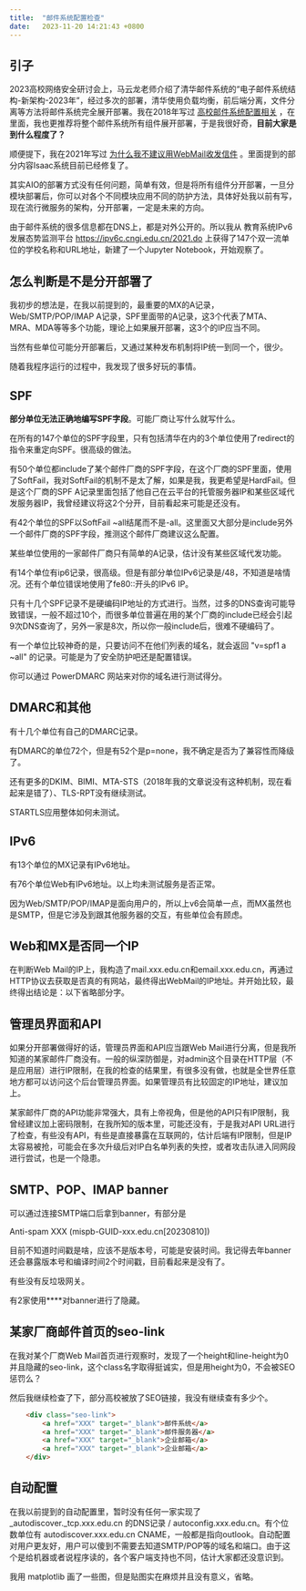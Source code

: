 ```yaml
---
title:  "邮件系统配置检查"
date:   2023-11-20 14:21:43 +0800
---
```


## 引子

2023高校网络安全研讨会上，马云龙老师介绍了清华邮件系统的“电子邮件系统结构-新架构-2023年”，经过多次的部署，清华使用负载均衡，前后端分离，文件分离等方法将邮件系统完全展开部署。我在2018年写过 [高校邮件系统配置相关](/2018/07/01/mail-server.html) ，在里面，我也更推荐将整个邮件系统所有组件展开部署，于是我很好奇，**目前大家是到什么程度了？**

顺便提下，我在2021年写过 [为什么我不建议用WebMail收发信件](/2021/08/13/mail-security.html) 。里面提到的部分内容Isaac系统目前已经修复了。

其实AIO的部署方式没有任何问题，简单有效，但是将所有组件分开部署，一旦分模块部署后，你可以对各个不同模块应用不同的防护方法，具体好处我以前有写，现在流行微服务的架构，分开部署，一定是未来的方向。

由于邮件系统的很多信息都在DNS上，都是对外公开的。所以我从 教育系统IPv6发展态势监测平台 https://ipv6c.cngi.edu.cn/2021.do 上获得了147个双一流单位的学校名称和URL地址，新建了一个Jupyter Notebook，开始观察了。

## 怎么判断是不是分开部署了

我初步的想法是，在我以前提到的，最重要的MX的A记录，Web/SMTP/POP/IMAP A记录，SPF里面带的A记录，这3个代表了MTA、MRA、MDA等等多个功能，理论上如果展开部署，这3个的IP应当不同。

当然有些单位可能分开部署后，又通过某种发布机制将IP统一到同一个，很少。

随着我程序运行的过程中，我发现了很多好玩的事情。

## SPF

**部分单位无法正确地编写SPF字段**。可能厂商让写什么就写什么。

在所有的147个单位的SPF字段里，只有包括清华在内的3个单位使用了redirect的指令来重定向SPF。很高级的做法。

有50个单位都include了某个邮件厂商的SPF字段，在这个厂商的SPF里面，使用了SoftFail，我对SoftFail的机制不是太了解，如果是我，我更希望是HardFail。但是这个厂商的SPF A记录里面包括了他自己在云平台的托管服务器IP和某些区域代发服务器IP，我曾经建议将这2个分开，目前看起来可能是还没有。

有42个单位的SPF以SoftFail ~all结尾而不是-all。这里面又大部分是include另外一个邮件厂商的SPF字段，推测这个邮件厂商建议这么配置。

某些单位使用的一家邮件厂商只有简单的A记录，估计没有某些区域代发功能。

有14个单位有ip6记录，很高级。但是有部分单位IPv6记录是/48，不知道是啥情况。还有个单位错误地使用了fe80::开头的IPv6 IP。

只有十几个SPF记录不是硬编码IP地址的方式进行。当然，过多的DNS查询可能导致错误，一般不超过10个，而很多单位普遍在用的某个厂商的include已经会引起9次DNS查询了，另外一家是8次，所以你一般include后，很难不硬编码了。

有一个单位比较神奇的是，只要访问不在他们列表的域名，就会返回 "v=spf1 a ~all" 的记录。可能是为了安全防护吧还是配置错误。

你可以通过 PowerDMARC 网站来对你的域名进行测试得分。

## DMARC和其他

有十几个单位有自己的DMARC记录。

有DMARC的单位72个，但是有52个是p=none，我不确定是否为了兼容性而降级了。

还有更多的DKIM、BIMI、MTA-STS（2018年我的文章说没有这种机制，现在看起来是错了）、TLS-RPT没有继续测试。

STARTLS应用整体如何未测试。

## IPv6

有13个单位的MX记录有IPv6地址。

有76个单位Web有IPv6地址。以上均未测试服务是否正常。

因为Web/SMTP/POP/IMAP是面向用户的，所以上v6会简单一点，而MX虽然也是SMTP，但是它涉及到跟其他服务器的交互，有些单位会有顾虑。

## Web和MX是否同一个IP

在判断Web Mail的IP上，我构造了mail.xxx.edu.cn和email.xxx.edu.cn，再通过HTTP协议去获取是否真的有网站，最终得出WebMail的IP地址。并开始比较，最终得出结论是：以下省略部分字。

## 管理员界面和API

如果分开部署做得好的话，管理员界面和API应当跟Web Mail进行分离，但是我所知道的某家邮件厂商没有。一般的纵深防御是，对admin这个目录在HTTP层（不是应用层）进行IP限制，在我的检查的结果里，有很多没有做，也就是全世界任意地方都可以访问这个后台管理员界面。如果管理员有比较固定的IP地址，建议加上。

某家邮件厂商的API功能非常强大，具有上帝视角，但是他的API只有IP限制，我曾经建议加上密码限制，在我所知的版本里，可能还没有，于是我对API URL进行了检查，有些没有API，有些是直接暴露在互联网的，估计后端有IP限制，但是IP太容易被抢，可能会在多次升级后对IP白名单列表的失控，或者攻击队进入同网段进行尝试，也是一个隐患。

## SMTP、POP、IMAP banner

可以通过连接SMTP端口后拿到banner，有部分是

Anti-spam XXX (mispb-GUID-xxx.edu.cn[20230810])

目前不知道时间戳是啥，应该不是版本号，可能是安装时间。我记得去年banner还会暴露版本号和编译时间2个时间戳，目前看起来是没有了。

有些没有反垃圾网关。

有2家使用\*\*\*\*对banner进行了隐藏。

## 某家厂商邮件首页的seo-link

在我对某个厂商Web Mail首页进行观察时，发现了一个height和line-height为0并且隐藏的seo-link，这个class名字取得挺诚实，但是用height为0，不会被SEO惩罚么？

然后我继续检查了下，部分高校被放了SEO链接，我没有继续查有多少个。

```html
    <div class="seo-link">
        <a href="XXX" target="_blank">邮件系统</a>
        <a href="XXX" target="_blank">邮件服务器</a>
        <a href="XXX" target="_blank">企业邮箱</a>
        <a href="XXX" target="_blank">企业邮箱</a>
    </div>
```

## 自动配置

在我以前提到的自动配置里，暂时没有任何一家实现了 _autodiscover._tcp.xxx.edu.cn 的DNS记录 / autoconfig.xxx.edu.cn。有个位数单位有 autodiscover.xxx.edu.cn CNAME，一般都是指向outlook。自动配置对用户更友好，用户可以傻到不需要去知道SMTP/POP等的域名和端口。由于这个是给机器或者说程序读的，各个客户端支持也不同，估计大家都还没意识到。

我用 matplotlib 画了一些图，但是贴图实在麻烦并且没有意义，省略。

